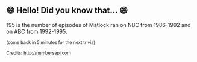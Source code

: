 ## 😄 Hello! Did you know that... 😄
195 is the number of episodes of Matlock ran on NBC from 1986-1992 and on ABC from 1992-1995.

<sup>(come back in 5 minutes for the next trivia)</sup>


<sup>Credits: http://numbersapi.com</sup>
